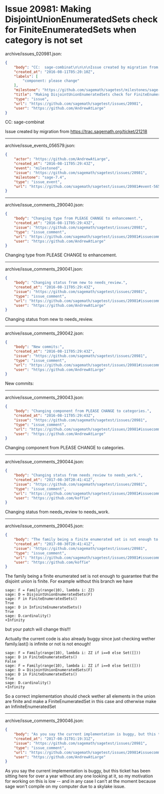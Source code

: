 # Issue 20981: Making DisjointUnionEnumeratedSets check for FiniteEnumeratedSets when category is not set

archive/issues_020981.json:
```json
{
    "body": "CC:  sage-combinat\n\n\n\nIssue created by migration from https://trac.sagemath.org/ticket/21218\n\n",
    "created_at": "2016-08-11T05:20:10Z",
    "labels": [
        "component: please change"
    ],
    "milestone": "https://github.com/sagemath/sagetest/milestones/sage-7.4",
    "title": "Making DisjointUnionEnumeratedSets check for FiniteEnumeratedSets when category is not set",
    "type": "issue",
    "url": "https://github.com/sagemath/sagetest/issues/20981",
    "user": "https://github.com/AndrewAtLarge"
}
```
CC:  sage-combinat



Issue created by migration from https://trac.sagemath.org/ticket/21218





---

archive/issue_events_056579.json:
```json
{
    "actor": "https://github.com/AndrewAtLarge",
    "created_at": "2016-08-11T05:29:43Z",
    "event": "milestoned",
    "issue": "https://github.com/sagemath/sagetest/issues/20981",
    "milestone": "sage-7.4",
    "type": "issue_event",
    "url": "https://github.com/sagemath/sagetest/issues/20981#event-56579"
}
```



---

archive/issue_comments_290040.json:
```json
{
    "body": "Changing type from PLEASE CHANGE to enhancement.",
    "created_at": "2016-08-11T05:29:43Z",
    "issue": "https://github.com/sagemath/sagetest/issues/20981",
    "type": "issue_comment",
    "url": "https://github.com/sagemath/sagetest/issues/20981#issuecomment-290040",
    "user": "https://github.com/AndrewAtLarge"
}
```

Changing type from PLEASE CHANGE to enhancement.



---

archive/issue_comments_290041.json:
```json
{
    "body": "Changing status from new to needs_review.",
    "created_at": "2016-08-11T05:29:43Z",
    "issue": "https://github.com/sagemath/sagetest/issues/20981",
    "type": "issue_comment",
    "url": "https://github.com/sagemath/sagetest/issues/20981#issuecomment-290041",
    "user": "https://github.com/AndrewAtLarge"
}
```

Changing status from new to needs_review.



---

archive/issue_comments_290042.json:
```json
{
    "body": "New commits:",
    "created_at": "2016-08-11T05:29:43Z",
    "issue": "https://github.com/sagemath/sagetest/issues/20981",
    "type": "issue_comment",
    "url": "https://github.com/sagemath/sagetest/issues/20981#issuecomment-290042",
    "user": "https://github.com/AndrewAtLarge"
}
```

New commits:



---

archive/issue_comments_290043.json:
```json
{
    "body": "Changing component from PLEASE CHANGE to categories.",
    "created_at": "2016-08-11T05:29:43Z",
    "issue": "https://github.com/sagemath/sagetest/issues/20981",
    "type": "issue_comment",
    "url": "https://github.com/sagemath/sagetest/issues/20981#issuecomment-290043",
    "user": "https://github.com/AndrewAtLarge"
}
```

Changing component from PLEASE CHANGE to categories.



---

archive/issue_comments_290044.json:
```json
{
    "body": "Changing status from needs_review to needs_work.",
    "created_at": "2017-08-30T20:41:41Z",
    "issue": "https://github.com/sagemath/sagetest/issues/20981",
    "type": "issue_comment",
    "url": "https://github.com/sagemath/sagetest/issues/20981#issuecomment-290044",
    "user": "https://github.com/koffie"
}
```

Changing status from needs_review to needs_work.



---

archive/issue_comments_290045.json:
```json
{
    "body": "The family being a finite enumerated set is not enough to guarantee that the disjoint union is finite.  For example without this branch we have\n\n\n```\nsage: F = Family(range(10), lambda i: ZZ)\nsage: D = DisjointUnionEnumeratedSets(F)\nsage: F in FiniteEnumeratedSets()\nTrue\nsage: D in InfiniteEnumeratedSets()\nTrue\nsage: D.cardinality()\n+Infinity\n```\n \nbut your patch will change this!!!\n\nActually the current code is also already buggy since just checking wether family.last() is infinite or not is not enough!\n\n\n```\nsage: F = Family(range(10), lambda i: ZZ if i==0 else Set([]))\nsage: D in FiniteEnumeratedSets()\nFalse\nsage: F = Family(range(10), lambda i: ZZ if i==0 else Set([]))\nsage: D = DisjointUnionEnumeratedSets(F)\nsage: D in FiniteEnumeratedSets()\nTrue\nsage: D.cardinality()\n+Infinity\n```\n\n\nSo a correct implementation should check wether all elements in the union are finite and make a FiniteEnumeratedSet in this case and otherwise make an InfiniteEnumeratedSet",
    "created_at": "2017-08-30T20:41:41Z",
    "issue": "https://github.com/sagemath/sagetest/issues/20981",
    "type": "issue_comment",
    "url": "https://github.com/sagemath/sagetest/issues/20981#issuecomment-290045",
    "user": "https://github.com/koffie"
}
```

The family being a finite enumerated set is not enough to guarantee that the disjoint union is finite.  For example without this branch we have


```
sage: F = Family(range(10), lambda i: ZZ)
sage: D = DisjointUnionEnumeratedSets(F)
sage: F in FiniteEnumeratedSets()
True
sage: D in InfiniteEnumeratedSets()
True
sage: D.cardinality()
+Infinity
```
 
but your patch will change this!!!

Actually the current code is also already buggy since just checking wether family.last() is infinite or not is not enough!


```
sage: F = Family(range(10), lambda i: ZZ if i==0 else Set([]))
sage: D in FiniteEnumeratedSets()
False
sage: F = Family(range(10), lambda i: ZZ if i==0 else Set([]))
sage: D = DisjointUnionEnumeratedSets(F)
sage: D in FiniteEnumeratedSets()
True
sage: D.cardinality()
+Infinity
```


So a correct implementation should check wether all elements in the union are finite and make a FiniteEnumeratedSet in this case and otherwise make an InfiniteEnumeratedSet



---

archive/issue_comments_290046.json:
```json
{
    "body": "As you say the current implementation is buggy, but this ticket has been sitting here for over a year without any one looking at it, so my motivation for working on this is low -- and in any case I can't at the moment because sage won't compile on my computer due to a skylake issue.",
    "created_at": "2017-08-31T01:19:31Z",
    "issue": "https://github.com/sagemath/sagetest/issues/20981",
    "type": "issue_comment",
    "url": "https://github.com/sagemath/sagetest/issues/20981#issuecomment-290046",
    "user": "https://github.com/AndrewAtLarge"
}
```

As you say the current implementation is buggy, but this ticket has been sitting here for over a year without any one looking at it, so my motivation for working on this is low -- and in any case I can't at the moment because sage won't compile on my computer due to a skylake issue.
